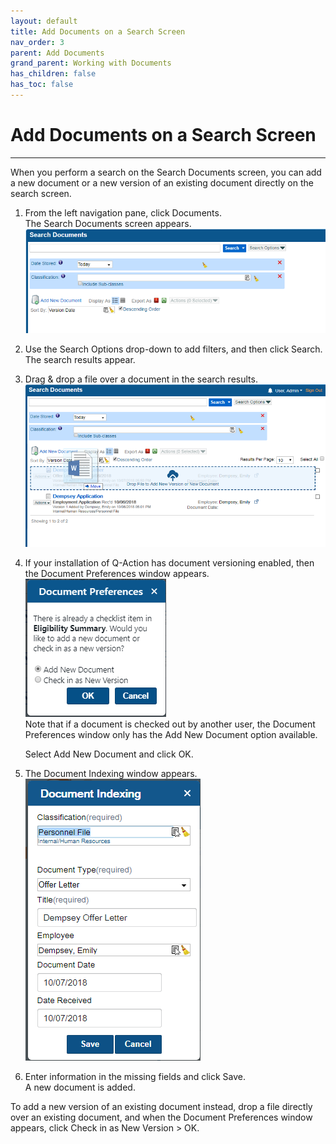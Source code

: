 ```yaml
---
layout: default
title: Add Documents on a Search Screen
nav_order: 3
parent: Add Documents
grand_parent: Working with Documents
has_children: false
has_toc: false
---
```

# Add Documents on a Search Screen
---
When you perform a search on the Search Documents screen, you can add a new document or a new version of an existing document directly on the search screen.  

1.  From the left navigation pane, click Documents.  
    The Search Documents screen appears.  
    ![](/assets/images/search-docs-today.PNG)
2.  Use the Search Options drop-down to add filters, and then click Search.  
    The search results appear.
3.  Drag & drop a file over a document in the search results.  
    ![](/assets/images/search-add-over-existing-Ascension.png)
4.  If your installation of Q-Action has document versioning enabled, then the Document Preferences window appears.  
    ![](/assets/images/document-preferences-window.PNG)  
    Note that if a document is checked out by another user, the Document Preferences window only has the Add New Document option available.  
      
    Select Add New Document and click OK.
5.  The Document Indexing window appears.  
    ![](/assets/images/search-indexing-autofilled-QAction.PNG)
6.  Enter information in the missing fields and click Save.  
    A new document is added.  
    

To add a new version of an existing document instead, drop a file directly over an existing document, and when the Document Preferences window appears, click Check in as New Version > OK.